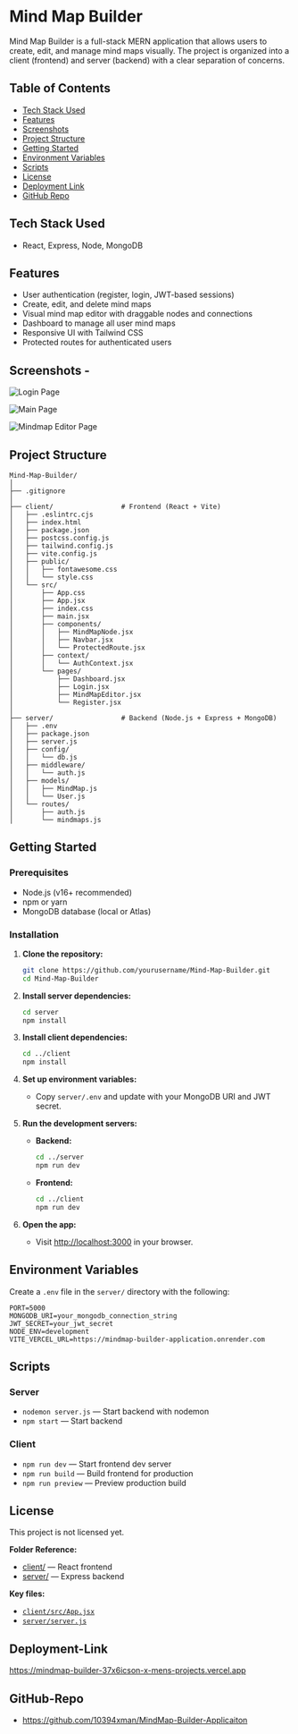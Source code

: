 # Mind Map Builder

Mind Map Builder is a full-stack MERN application that allows users to create, edit, and manage mind maps visually. The project is organized into a client (frontend) and server (backend) with a clear separation of concerns.

## Table of Contents

- [Tech Stack Used](#Tech-Stack-Used)
- [Features](#features)
- [Screenshots](#Screenshots)
- [Project Structure](#project-structure)
- [Getting Started](#getting-started)
- [Environment Variables](#environment-variables)
- [Scripts](#scripts)
- [License](#license)
- [Deployment Link](#Deployment-Link)
- [GitHub Repo](#GitHub-Repo)

## Tech Stack Used

- React, Express, Node, MongoDB

## Features

- User authentication (register, login, JWT-based sessions)
- Create, edit, and delete mind maps
- Visual mind map editor with draggable nodes and connections
- Dashboard to manage all user mind maps
- Responsive UI with Tailwind CSS
- Protected routes for authenticated users

## Screenshots -

![Login Page]({9C0D0283-E546-4E59-B042-9590D3E9D701}.png)

![Main Page]({6E464A4D-F783-4DFD-A249-F425F3E6BD7E}.png)

![Mindmap Editor Page]({5066C54D-15DC-4A94-980F-EC42F466A07A}.png)

## Project Structure

```
Mind-Map-Builder/
│
├── .gitignore
│
├── client/                 # Frontend (React + Vite)
│   ├── .eslintrc.cjs
│   ├── index.html
│   ├── package.json
│   ├── postcss.config.js
│   ├── tailwind.config.js
│   ├── vite.config.js
│   ├── public/
│   │   ├── fontawesome.css
│   │   └── style.css
│   └── src/
│       ├── App.css
│       ├── App.jsx
│       ├── index.css
│       ├── main.jsx
│       ├── components/
│       │   ├── MindMapNode.jsx
│       │   ├── Navbar.jsx
│       │   └── ProtectedRoute.jsx
│       ├── context/
│       │   └── AuthContext.jsx
│       └── pages/
│           ├── Dashboard.jsx
│           ├── Login.jsx
│           ├── MindMapEditor.jsx
│           └── Register.jsx
│
├── server/                 # Backend (Node.js + Express + MongoDB)
│   ├── .env
│   ├── package.json
│   ├── server.js
│   ├── config/
│   │   └── db.js
│   ├── middleware/
│   │   └── auth.js
│   ├── models/
│   │   ├── MindMap.js
│   │   └── User.js
│   └── routes/
│       ├── auth.js
│       └── mindmaps.js
```

## Getting Started

### Prerequisites

- Node.js (v16+ recommended)
- npm or yarn
- MongoDB database (local or Atlas)

### Installation

1. **Clone the repository:**
   ```sh
   git clone https://github.com/yourusername/Mind-Map-Builder.git
   cd Mind-Map-Builder
   ```

2. **Install server dependencies:**
   ```sh
   cd server
   npm install
   ```

3. **Install client dependencies:**
   ```sh
   cd ../client
   npm install
   ```

4. **Set up environment variables:**
   - Copy `server/.env` and update with your MongoDB URI and JWT secret.

5. **Run the development servers:**

   - **Backend:**
     ```sh
     cd ../server
     npm run dev
     ```
   - **Frontend:**
     ```sh
     cd ../client
     npm run dev
     ```

6. **Open the app:**
   - Visit [http://localhost:3000](http://localhost:3000) in your browser.

## Environment Variables

Create a `.env` file in the `server/` directory with the following:

```
PORT=5000
MONGODB_URI=your_mongodb_connection_string
JWT_SECRET=your_jwt_secret
NODE_ENV=development
VITE_VERCEL_URL=https://mindmap-builder-application.onrender.com
```

## Scripts

### Server

- `nodemon server.js` — Start backend with nodemon
- `npm start` — Start backend

### Client

- `npm run dev` — Start frontend dev server
- `npm run build` — Build frontend for production
- `npm run preview` — Preview production build

## License

This project is not licensed yet.


**Folder Reference:**
- [client/](client/) — React frontend
- [server/](server/) — Express backend

**Key files:**
- [`client/src/App.jsx`](client/src/App.jsx)
- [`server/server.js`](server/server.js)

## Deployment-Link

https://mindmap-builder-37x6icson-x-mens-projects.vercel.app

## GitHub-Repo

- https://github.com/10394xman/MindMap-Builder-Applicaiton

